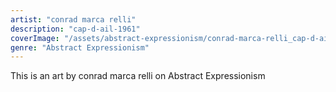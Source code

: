 ```yaml
---
artist: "conrad marca relli"
description: "cap-d-ail-1961"
coverImage: "/assets/abstract-expressionism/conrad-marca-relli_cap-d-ail-1961.jpg"
genre: "Abstract Expressionism"
---
```

This is an art by conrad marca relli on Abstract Expressionism


